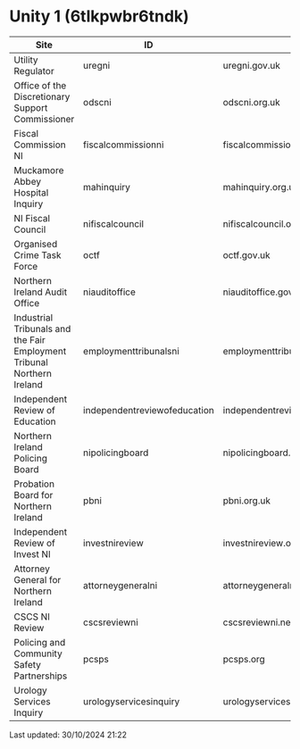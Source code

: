 # Unity 1 (6tlkpwbr6tndk) 

 | Site  | ID | URL | Status | Default |
| --- | --- | --- | --- | --- | 
| Utility Regulator | uregni | uregni.gov.uk | ![#e8f5e9](https://placehold.co/140x30/c8e6c9/1b5e20.png?text=Production&font=source-sans-pro) |   | 
| Office of the Discretionary Support Commissioner | odscni | odscni.org.uk | ![#e8f5e9](https://placehold.co/140x30/c8e6c9/1b5e20.png?text=Production&font=source-sans-pro) |   | 
| Fiscal Commission NI | fiscalcommissionni | fiscalcommissionni.org | ![#e8f5e9](https://placehold.co/140x30/c8e6c9/1b5e20.png?text=Production&font=source-sans-pro) | ![#e8f5e9](https://placehold.co/80x30/c8e6c9/1b5e20.png?text=Yes&font=source-sans-pro) | 
| Muckamore Abbey Hospital Inquiry | mahinquiry | mahinquiry.org.uk | ![#e8f5e9](https://placehold.co/140x30/c8e6c9/1b5e20.png?text=Production&font=source-sans-pro) |   | 
| NI Fiscal Council | nifiscalcouncil | nifiscalcouncil.org | ![#e8f5e9](https://placehold.co/140x30/c8e6c9/1b5e20.png?text=Production&font=source-sans-pro) |   | 
| Organised Crime Task Force | octf | octf.gov.uk | ![#e8f5e9](https://placehold.co/140x30/c8e6c9/1b5e20.png?text=Production&font=source-sans-pro) |   | 
| Northern Ireland Audit Office | niauditoffice | niauditoffice.gov.uk | ![#e8f5e9](https://placehold.co/140x30/c8e6c9/1b5e20.png?text=Production&font=source-sans-pro) |   | 
| Industrial Tribunals and the Fair Employment Tribunal Northern Ireland | employmenttribunalsni | employmenttribunalsni.co.uk | ![#e8f5e9](https://placehold.co/140x30/c8e6c9/1b5e20.png?text=Production&font=source-sans-pro) |   | 
| Independent Review of Education | independentreviewofeducation | independentreviewofeducation.org.uk | ![#e8f5e9](https://placehold.co/140x30/c8e6c9/1b5e20.png?text=Production&font=source-sans-pro) |   | 
| Northern Ireland Policing Board | nipolicingboard | nipolicingboard.org.uk | ![#e8f5e9](https://placehold.co/140x30/c8e6c9/1b5e20.png?text=Production&font=source-sans-pro) |   | 
| Probation Board for Northern Ireland | pbni | pbni.org.uk | ![#e8f5e9](https://placehold.co/140x30/c8e6c9/1b5e20.png?text=Production&font=source-sans-pro) |   | 
| Independent Review of Invest NI | investnireview | investnireview.org.uk | ![#e8f5e9](https://placehold.co/140x30/c8e6c9/1b5e20.png?text=Production&font=source-sans-pro) |   | 
| Attorney General for Northern Ireland | attorneygeneralni | attorneygeneralni.gov.uk | ![#e8f5e9](https://placehold.co/140x30/c8e6c9/1b5e20.png?text=Production&font=source-sans-pro) |   | 
| CSCS NI Review | cscsreviewni | cscsreviewni.net | ![#e8f5e9](https://placehold.co/140x30/c8e6c9/1b5e20.png?text=Production&font=source-sans-pro) |   | 
| Policing and Community Safety Partnerships | pcsps | pcsps.org | ![#e8f5e9](https://placehold.co/140x30/c8e6c9/1b5e20.png?text=Production&font=source-sans-pro) |   | 
| Urology Services Inquiry | urologyservicesinquiry | urologyservicesinquiry.org.uk | ![#e8f5e9](https://placehold.co/140x30/c8e6c9/1b5e20.png?text=Production&font=source-sans-pro) |   | 
Last updated: 30/10/2024 21:22